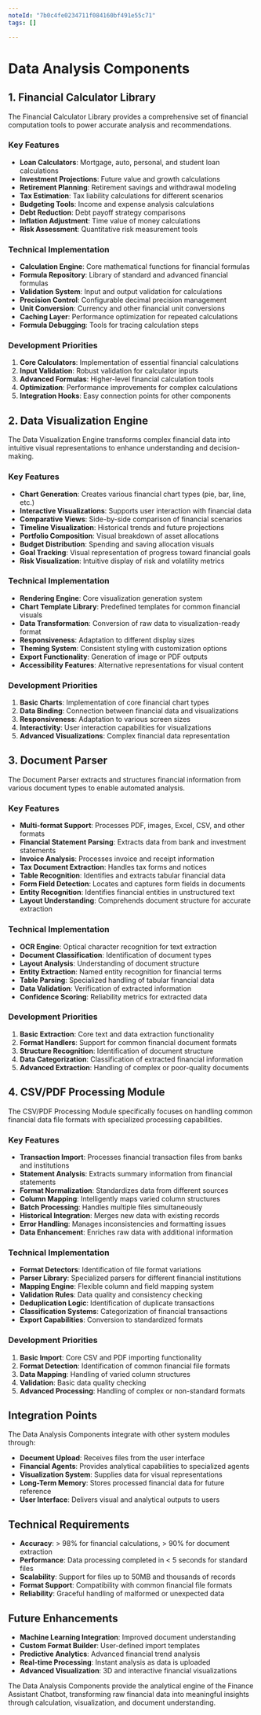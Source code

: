 ```yaml
---
noteId: "7b0c4fe0234711f084160bf491e55c71"
tags: []

---
```


# Data Analysis Components

## 1. Financial Calculator Library

The Financial Calculator Library provides a comprehensive set of financial computation tools to power accurate analysis and recommendations.

### Key Features

- **Loan Calculators**: Mortgage, auto, personal, and student loan calculations
- **Investment Projections**: Future value and growth calculations
- **Retirement Planning**: Retirement savings and withdrawal modeling
- **Tax Estimation**: Tax liability calculations for different scenarios
- **Budgeting Tools**: Income and expense analysis calculations
- **Debt Reduction**: Debt payoff strategy comparisons
- **Inflation Adjustment**: Time value of money calculations
- **Risk Assessment**: Quantitative risk measurement tools

### Technical Implementation

- **Calculation Engine**: Core mathematical functions for financial formulas
- **Formula Repository**: Library of standard and advanced financial formulas
- **Validation System**: Input and output validation for calculations
- **Precision Control**: Configurable decimal precision management
- **Unit Conversion**: Currency and other financial unit conversions
- **Caching Layer**: Performance optimization for repeated calculations
- **Formula Debugging**: Tools for tracing calculation steps

### Development Priorities

1. **Core Calculators**: Implementation of essential financial calculations
2. **Input Validation**: Robust validation for calculator inputs
3. **Advanced Formulas**: Higher-level financial calculation tools
4. **Optimization**: Performance improvements for complex calculations
5. **Integration Hooks**: Easy connection points for other components

## 2. Data Visualization Engine

The Data Visualization Engine transforms complex financial data into intuitive visual representations to enhance understanding and decision-making.

### Key Features

- **Chart Generation**: Creates various financial chart types (pie, bar, line, etc.)
- **Interactive Visualizations**: Supports user interaction with financial data
- **Comparative Views**: Side-by-side comparison of financial scenarios
- **Timeline Visualization**: Historical trends and future projections
- **Portfolio Composition**: Visual breakdown of asset allocations
- **Budget Distribution**: Spending and saving allocation visuals
- **Goal Tracking**: Visual representation of progress toward financial goals
- **Risk Visualization**: Intuitive display of risk and volatility metrics

### Technical Implementation

- **Rendering Engine**: Core visualization generation system
- **Chart Template Library**: Predefined templates for common financial visuals
- **Data Transformation**: Conversion of raw data to visualization-ready format
- **Responsiveness**: Adaptation to different display sizes
- **Theming System**: Consistent styling with customization options
- **Export Functionality**: Generation of image or PDF outputs
- **Accessibility Features**: Alternative representations for visual content

### Development Priorities

1. **Basic Charts**: Implementation of core financial chart types
2. **Data Binding**: Connection between financial data and visualizations
3. **Responsiveness**: Adaptation to various screen sizes
4. **Interactivity**: User interaction capabilities for visualizations
5. **Advanced Visualizations**: Complex financial data representation

## 3. Document Parser

The Document Parser extracts and structures financial information from various document types to enable automated analysis.

### Key Features

- **Multi-format Support**: Processes PDF, images, Excel, CSV, and other formats
- **Financial Statement Parsing**: Extracts data from bank and investment statements
- **Invoice Analysis**: Processes invoice and receipt information
- **Tax Document Extraction**: Handles tax forms and notices
- **Table Recognition**: Identifies and extracts tabular financial data
- **Form Field Detection**: Locates and captures form fields in documents
- **Entity Recognition**: Identifies financial entities in unstructured text
- **Layout Understanding**: Comprehends document structure for accurate extraction

### Technical Implementation

- **OCR Engine**: Optical character recognition for text extraction
- **Document Classification**: Identification of document types
- **Layout Analysis**: Understanding of document structure
- **Entity Extraction**: Named entity recognition for financial terms
- **Table Parsing**: Specialized handling of tabular financial data
- **Data Validation**: Verification of extracted information
- **Confidence Scoring**: Reliability metrics for extracted data

### Development Priorities

1. **Basic Extraction**: Core text and data extraction functionality
2. **Format Handlers**: Support for common financial document formats
3. **Structure Recognition**: Identification of document structure
4. **Data Categorization**: Classification of extracted financial information
5. **Advanced Extraction**: Handling of complex or poor-quality documents

## 4. CSV/PDF Processing Module

The CSV/PDF Processing Module specifically focuses on handling common financial data file formats with specialized processing capabilities.

### Key Features

- **Transaction Import**: Processes financial transaction files from banks and institutions
- **Statement Analysis**: Extracts summary information from financial statements
- **Format Normalization**: Standardizes data from different sources
- **Column Mapping**: Intelligently maps varied column structures
- **Batch Processing**: Handles multiple files simultaneously
- **Historical Integration**: Merges new data with existing records
- **Error Handling**: Manages inconsistencies and formatting issues
- **Data Enhancement**: Enriches raw data with additional information

### Technical Implementation

- **Format Detectors**: Identification of file format variations
- **Parser Library**: Specialized parsers for different financial institutions
- **Mapping Engine**: Flexible column and field mapping system
- **Validation Rules**: Data quality and consistency checking
- **Deduplication Logic**: Identification of duplicate transactions
- **Classification Systems**: Categorization of financial transactions
- **Export Capabilities**: Conversion to standardized formats

### Development Priorities

1. **Basic Import**: Core CSV and PDF importing functionality
2. **Format Detection**: Identification of common financial file formats
3. **Data Mapping**: Handling of varied column structures
4. **Validation**: Basic data quality checking
5. **Advanced Processing**: Handling of complex or non-standard formats

## Integration Points

The Data Analysis Components integrate with other system modules through:

- **Document Upload**: Receives files from the user interface
- **Financial Agents**: Provides analytical capabilities to specialized agents
- **Visualization System**: Supplies data for visual representations
- **Long-Term Memory**: Stores processed financial data for future reference
- **User Interface**: Delivers visual and analytical outputs to users

## Technical Requirements

- **Accuracy**: > 98% for financial calculations, > 90% for document extraction
- **Performance**: Data processing completed in < 5 seconds for standard files
- **Scalability**: Support for files up to 50MB and thousands of records
- **Format Support**: Compatibility with common financial file formats
- **Reliability**: Graceful handling of malformed or unexpected data

## Future Enhancements

- **Machine Learning Integration**: Improved document understanding
- **Custom Format Builder**: User-defined import templates
- **Predictive Analytics**: Advanced financial trend analysis
- **Real-time Processing**: Instant analysis as data is uploaded
- **Advanced Visualization**: 3D and interactive financial visualizations

The Data Analysis Components provide the analytical engine of the Finance Assistant Chatbot, transforming raw financial data into meaningful insights through calculation, visualization, and document understanding.